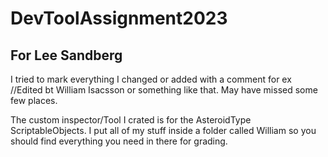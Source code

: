 # DevToolAssignment2023

For Lee Sandberg
-------------------------------------------------------------------------------------------------------------------------------------------------------------------------
I tried to mark everything I changed or added with a comment for ex //Edited bt William Isacsson or something like that. May have missed some few places.

The custom inspector/Tool I crated is for the AsteroidType ScriptableObjects. I put all of my stuff inside a folder called William so you should find everything you need in there for grading.                                                                                                                                                 





